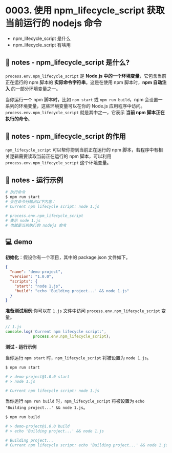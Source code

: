 # 0003. 使用 npm_lifecycle_script 获取当前运行的 nodejs 命令

- npm_lifecycle_script 是什么
- npm_lifecycle_script 有啥用

## 📒 notes - npm_lifecycle_script 是什么?

`process.env.npm_lifecycle_script` 是 **Node.js 中的一个环境变量**，它包含当前正在运行的 npm 脚本的 **实际命令字符串**。这是在使用 npm 脚本时，**npm 自动注入** 的一部分环境变量之一。

当你运行一个 npm 脚本时，比如 `npm start` 或 `npm run build`，npm 会设置一系列的环境变量，这些环境变量可以在你的 Node.js 应用程序中访问。`process.env.npm_lifecycle_script` 就是其中之一，它表示 **当前 npm 脚本正在执行的命令**。

## 📒 notes - npm_lifecycle_script 的作用

`npm_lifecycle_script` 可以帮你捞到当前正在运行的 npm 脚本，若程序中有相关逻辑需要读取当前正在运行的 npm 脚本，可以利用 `process.env.npm_lifecycle_script` 这个环境变量。

## 📒 notes - 运行示例

```bash
# 执行命令
$ npm run start
# 会在命令行输出以下内容：
# Current npm lifecycle script: node 1.js

# process.env.npm_lifecycle_script
# 表示 node 1.js
# 也就是当前执行的 nodejs 命令
```

## 💻 demo

**初始化**：假设你有一个项目，其中的 package.json 文件如下。

```json
{
  "name": "demo-project",
  "version": "1.0.0",
  "scripts": {
    "start": "node 1.js",
    "build": "echo 'Building project...' && node 1.js"
  }
}
```

**准备测试用例**:你可以在 `1.js` 文件中访问 `process.env.npm_lifecycle_script` 变量。

```js
// 1.js
console.log('Current npm lifecycle script:',
            process.env.npm_lifecycle_script);
```

**测试 - 运行示例**

当你运行 `npm start` 时，`npm_lifecycle_script` 将被设置为 `node 1.js`。

```bash
$ npm run start

# > demo-project@1.0.0 start
# > node 1.js

# Current npm lifecycle script: node 1.js
```

当你运行 `npm run build` 时，`npm_lifecycle_script` 将被设置为 `echo 'Building project...' && node 1.js`。

```bash
$ npm run build

# > demo-project@1.0.0 build
# > echo 'Building project...' && node 1.js

# Building project...
# Current npm lifecycle script: echo 'Building project...' && node 1.js
```